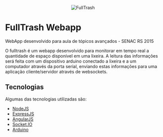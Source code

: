 <p align="center">
<img src="https://cdn3.iconfinder.com/data/icons/flatforlinux/256/23-Full%20Trash.png" alt="FullTrash">
</p>

# FullTrash Webapp
WebApp desenvolvido para aula de tópicos avançados - SENAC RS 2015

O fulltrash é um webapp desenvolvido para monitorar em tempo real a quantidade de espaço disponível em uma lixeira. A leitura das informações será feita com um dispositivo arduino conectado a lixeira e a um computador através da porta serial, enviando estas informações para uma aplicação cliente/servidor através de websockets.


## Tecnologias

Algumas das tecnologias utilizadas são:
- [NodeJS](https://nodejs.org/en/)
- [ExpressJS](http://expressjs.com/)
- [AngularJS](https://angularjs.org/)
- [Socket.IO](http://socket.io/)
- [Arduino](https://www.arduino.cc/)


